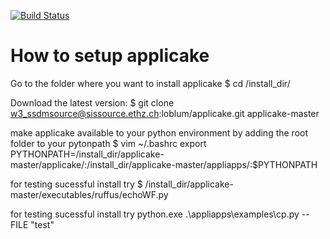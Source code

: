 [![Build Status](https://travis-ci.org/lcb/applicake.svg)](https://travis-ci.org/lcb/applicake)

How to setup applicake
======================

Go to the folder where you want to install applicake
$ cd /install_dir/

Download the latest version:
$ git clone w3_ssdmsource@sissource.ethz.ch:loblum/applicake.git applicake-master

make applicake available to your python environment by adding the root folder to your pytonpath
$ vim ~/.bashrc
export PYTHONPATH=/install_dir/applicake-master/applicake/:/install_dir/applicake-master/appliapps/:$PYTHONPATH

for testing sucessful install try
$ /install_dir/applicake-master/executables/ruffus/echoWF.py

for testing sucessful install try
python.exe .\appliapps\examples\cp.py --FILE "test"

